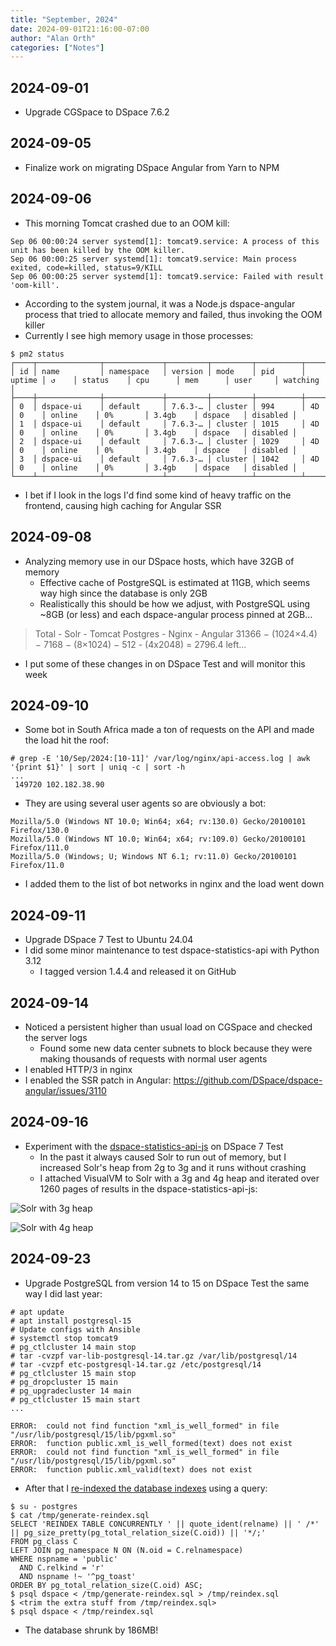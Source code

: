 ```yaml
---
title: "September, 2024"
date: 2024-09-01T21:16:00-07:00
author: "Alan Orth"
categories: ["Notes"]
---
```


## 2024-09-01

- Upgrade CGSpace to DSpace 7.6.2

<!--more-->

## 2024-09-05

- Finalize work on migrating DSpace Angular from Yarn to NPM

## 2024-09-06

- This morning Tomcat crashed due to an OOM kill:

```
Sep 06 00:00:24 server systemd[1]: tomcat9.service: A process of this unit has been killed by the OOM killer.
Sep 06 00:00:25 server systemd[1]: tomcat9.service: Main process exited, code=killed, status=9/KILL
Sep 06 00:00:25 server systemd[1]: tomcat9.service: Failed with result 'oom-kill'.
```

- According to the system journal, it was a Node.js dspace-angular process that tried to allocate memory and failed, thus invoking the OOM killer
- Currently I see high memory usage in those processes:

```console
$ pm2 status
┌────┬──────────────┬─────────────┬─────────┬─────────┬──────────┬────────┬──────┬───────────┬──────────┬──────────┬──────────┬──────────┐
│ id │ name         │ namespace   │ version │ mode    │ pid      │ uptime │ ↺    │ status    │ cpu      │ mem      │ user     │ watching │
├────┼──────────────┼─────────────┼─────────┼─────────┼──────────┼────────┼──────┼───────────┼──────────┼──────────┼──────────┼──────────┤
│ 0  │ dspace-ui    │ default     │ 7.6.3-… │ cluster │ 994      │ 4D     │ 0    │ online    │ 0%       │ 3.4gb    │ dspace   │ disabled │
│ 1  │ dspace-ui    │ default     │ 7.6.3-… │ cluster │ 1015     │ 4D     │ 0    │ online    │ 0%       │ 3.4gb    │ dspace   │ disabled │
│ 2  │ dspace-ui    │ default     │ 7.6.3-… │ cluster │ 1029     │ 4D     │ 0    │ online    │ 0%       │ 3.4gb    │ dspace   │ disabled │
│ 3  │ dspace-ui    │ default     │ 7.6.3-… │ cluster │ 1042     │ 4D     │ 0    │ online    │ 0%       │ 3.4gb    │ dspace   │ disabled │
└────┴──────────────┴─────────────┴─────────┴─────────┴──────────┴────────┴──────┴───────────┴──────────┴──────────┴──────────┴──────────┘
```

- I bet if I look in the logs I'd find some kind of heavy traffic on the frontend, causing high caching for Angular SSR

## 2024-09-08

- Analyzing memory use in our DSpace hosts, which have 32GB of memory
  - Effective cache of PostgreSQL is estimated at 11GB, which seems way high since the database is only 2GB
  - Realistically this should be how we adjust, with PostgreSQL using ~8GB (or less) and each dspace-angular process pinned at 2GB...

> Total - Solr       - Tomcat   Postgres  - Nginx - Angular
> 31366 − (1024×4.4) − 7168   − (8×1024)  − 512   - (4x2048) = 2796.4 left...

- I put some of these changes in on DSpace Test and will monitor this week

## 2024-09-10

- Some bot in South Africa made a ton of requests on the API and made the load hit the roof:

```
# grep -E '10/Sep/2024:[10-11]' /var/log/nginx/api-access.log | awk '{print $1}' | sort | uniq -c | sort -h
...
 149720 102.182.38.90
```

- They are using several user agents so are obviously a bot:

```
Mozilla/5.0 (Windows NT 10.0; Win64; x64; rv:130.0) Gecko/20100101 Firefox/130.0
Mozilla/5.0 (Windows NT 10.0; Win64; x64; rv:109.0) Gecko/20100101 Firefox/111.0
Mozilla/5.0 (Windows; U; Windows NT 6.1; rv:11.0) Gecko/20100101 Firefox/11.0
```

- I added them to the list of bot networks in nginx and the load went down

## 2024-09-11

- Upgrade DSpace 7 Test to Ubuntu 24.04
- I did some minor maintenance to test dspace-statistics-api with Python 3.12
  - I tagged version 1.4.4 and released it on GitHub

## 2024-09-14

- Noticed a persistent higher than usual load on CGSpace and checked the server logs
  - Found some new data center subnets to block because they were making thousands of requests with normal user agents
- I enabled HTTP/3 in nginx
- I enabled the SSR patch in Angular: https://github.com/DSpace/dspace-angular/issues/3110

## 2024-09-16

- Experiment with the <a href="https://github.com/codeobia/dspace-statistics-api-js">dspace-statistics-api-js</a> on DSpace 7 Test
  - In the past it always caused Solr to run out of memory, but I increased Solr's heap from 2g to 3g and it runs without crashing
  - I attached VisualVM to Solr with a 3g and 4g heap and iterated over 1260 pages of results in the dspace-statistics-api-js:

![Solr with 3g heap](/cgspace-notes/2024/09/2024-09-16-Solr-3g-heap.png)

![Solr with 4g heap](/cgspace-notes/2024/09/2024-09-16-Solr-4g-heap.png)

## 2024-09-23

- Upgrade PostgreSQL from version 14 to 15 on DSpace Test the same way I did last year:

```console
# apt update
# apt install postgresql-15
# Update configs with Ansible
# systemctl stop tomcat9
# pg_ctlcluster 14 main stop
# tar -cvzpf var-lib-postgresql-14.tar.gz /var/lib/postgresql/14
# tar -cvzpf etc-postgresql-14.tar.gz /etc/postgresql/14
# pg_ctlcluster 15 main stop
# pg_dropcluster 15 main
# pg_upgradecluster 14 main
# pg_ctlcluster 15 main start
...

ERROR:  could not find function "xml_is_well_formed" in file "/usr/lib/postgresql/15/lib/pgxml.so"
ERROR:  function public.xml_is_well_formed(text) does not exist
ERROR:  could not find function "xml_is_well_formed" in file "/usr/lib/postgresql/15/lib/pgxml.so"
ERROR:  function public.xml_valid(text) does not exist
```


- After that I [re-indexed the database indexes](https://adamj.eu/tech/2021/04/13/reindexing-all-tables-after-upgrading-to-postgresql-13/) using a query:

```console
$ su - postgres
$ cat /tmp/generate-reindex.sql
SELECT 'REINDEX TABLE CONCURRENTLY ' || quote_ident(relname) || ' /*' || pg_size_pretty(pg_total_relation_size(C.oid)) || '*/;'
FROM pg_class C
LEFT JOIN pg_namespace N ON (N.oid = C.relnamespace)
WHERE nspname = 'public'
  AND C.relkind = 'r'
  AND nspname !~ '^pg_toast'
ORDER BY pg_total_relation_size(C.oid) ASC;
$ psql dspace < /tmp/generate-reindex.sql > /tmp/reindex.sql
$ <trim the extra stuff from /tmp/reindex.sql>
$ psql dspace < /tmp/reindex.sql
```

- The database shrunk by 186MB!


<!-- vim: set sw=2 ts=2: -->
